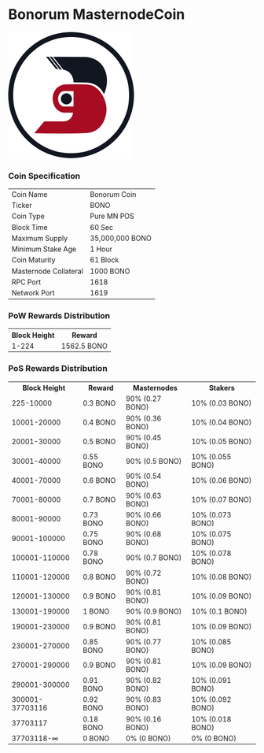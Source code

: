 Bonorum MasternodeCoin
==========================

<a href='https://github.com/bonoproject/Bonorum/releases' target='_blank'>
<img src='https://raw.githubusercontent.com/bonoproject/Bonorum/master/src/qt/res/icons/bono.png'></img>
</a>

### Coin Specification


<table>
<tr><td>Coin Name</td><td>Bonorum Coin</td></tr>
<tr><td>Ticker</td><td>BONO</td></tr>
<tr><td>Coin Type</td><td>Pure MN POS</td></tr>
<tr><td>Block Time</td><td>60 Sec</td></tr>
<tr><td>Maximum Supply</td><td>35,000,000 BONO</td></tr>
<tr><td>Minimum Stake Age</td><td>1 Hour</td></tr>
<tr><td>Coin Maturity</td><td>61 Block</td></tr>
<tr><td>Masternode Collateral</td><td>1000 BONO</td></tr>
<tr><td>RPC Port</td><td>1618</td></tr>
<tr><td>Network Port</td><td>1619</td></tr>
</table>

### PoW Rewards Distribution

<table>
<th>Block Height</th><th>Reward</th>
<tr><td>1-224</td><td>1562.5 BONO</td></tr>

</table>

### PoS Rewards Distribution

<table>
<th>Block Height</th><th>Reward</th><th>Masternodes</th><th>Stakers</th>
<tr><td>225-10000</td><td>0.3 BONO</td><td>90% (0.27 BONO)</td><td>10% (0.03 BONO)</td></tr>
<tr><td>10001-20000</td><td>0.4 BONO</td><td>90% (0.36 BONO)</td><td>10% (0.04 BONO)</td></tr>
<tr><td>20001-30000</td><td>0.5 BONO</td><td>90% (0.45 BONO)</td><td>10% (0.05 BONO)</td></tr>
<tr><td>30001-40000</td><td>0.55 BONO</td><td>90% (0.5 BONO)</td><td>10% (0.055 BONO)</td></tr>
<tr><td>40001-70000</td><td>0.6 BONO</td><td>90% (0.54 BONO)</td><td>10% (0.06 BONO)</td></tr>
<tr><td>70001-80000</td><td>0.7 BONO</td><td>90% (0.63 BONO)</td><td>10% (0.07 BONO)</td></tr>
<tr><td>80001-90000</td><td>0.73 BONO</td><td>90% (0.66 BONO)</td><td>10% (0.073 BONO)</td></tr>
<tr><td>90001-100000</td><td>0.75 BONO</td><td>90% (0.68 BONO)</td><td>10% (0.075 BONO)</td></tr>
<tr><td>100001-110000</td><td>0.78 BONO</td><td>90% (0.7 BONO)</td><td>10% (0.078 BONO)</td></tr>
<tr><td>110001-120000</td><td>0.8 BONO</td><td>90% (0.72 BONO)</td><td>10% (0.08 BONO)</td></tr>
<tr><td>120001-130000</td><td>0.9 BONO</td><td>90% (0.81 BONO)</td><td>10% (0.09 BONO)</td></tr>
<tr><td>130001-190000</td><td>1 BONO</td><td>90% (0.9 BONO)</td><td>10% (0.1 BONO)</td></tr>
<tr><td>190001-230000</td><td>0.9 BONO</td><td>90% (0.81 BONO)</td><td>10% (0.09 BONO)</td></tr>
<tr><td>230001-270000</td><td>0.85 BONO</td><td>90% (0.77 BONO)</td><td>10% (0.085 BONO)</td></tr>
<tr><td>270001-290000</td><td>0.9 BONO</td><td>90% (0.81 BONO)</td><td>10% (0.09 BONO)</td></tr>
<tr><td>290001-300000</td><td>0.91 BONO</td><td>90% (0.82 BONO)</td><td>10% (0.091 BONO)</td></tr>
<tr><td>300001-37703116</td><td>0.92 BONO</td><td>90% (0.83 BONO)</td><td>10% (0.092 BONO)</td></tr>
<tr><td>37703117</td><td>0.18 BONO</td><td>90% (0.16 BONO)</td><td>10% (0.018 BONO)</td></tr>
<tr><td>37703118-∞</td><td>0 BONO</td><td>0% (0 BONO)</td><td>0% (0 BONO)</td></tr>
</table>